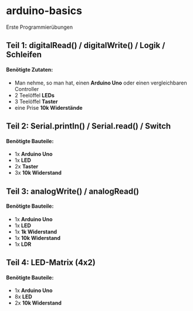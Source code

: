 # arduino-basics
Erste Programmierübungen

## Teil 1: digitalRead() / digitalWrite() / Logik / Schleifen
#### Benötigte Zutaten:
- Man nehme, so man hat, einen **Arduino Uno** oder einen vergleichbaren Controller
- 2 Teelöffel **LEDs**
- 3 Teelöffel **Taster**
- eine Prise **10k Widerstände**

## Teil 2: Serial.println() / Serial.read() / Switch
#### Benötigte Bauteile:
- 1x **Arduino Uno**
- 1x **LED**
- 2x **Taster**
- 3x **10k Widerstand**

## Teil 3: analogWrite() / analogRead()
#### Benötigte Bauteile:
- 1x **Arduino Uno**
- 1x **LED**
- 1x **1k Widerstand**
- 1x **10k Widerstand**
- 1x **LDR**

## Teil 4: LED-Matrix (4x2)
#### Benötigte Bauteile:
- 1x **Arduino Uno**
- 8x **LED**
- 2x **10k Widerstand**